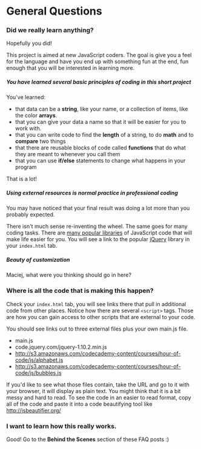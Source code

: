 General Questions
===

### Did we really learn anything?

Hopefully you did!  

This project is aimed at new JavaScript coders. The goal is give you a feel for the language and have you end up with something fun at the end, fun enough that you will be interested in learning more. 

##### You have learned several basic principles of coding in this short project

You've learned:

- that data can be a **string**, like your name, or a collection of items, like the color **arrays**. 
- that you can give your data a name so that it will be easier for you to work with.
- that you can write code to find the **length** of a string, to do **math** and to **compare** two things
- that there are reusable blocks of code called **functions** that do what they are meant to whenever you call them
- that you can use **if/else** statements to change what happens in your program

That is a lot!
 
##### Using external resources is normal practice in professional coding 

You may have noticed that your final result was doing a lot more than you probably expected. 

There isn't much sense re-inventing the wheel. The same goes for many coding tasks. There are [many popular libraries](http://en.wikipedia.org/wiki/List_of_JavaScript_libraries) of JavaScript code that will make life easier for you. You will see a link to the popular [jQuery](http://en.wikipedia.org/wiki/JQuery) library in your `index.html` tab.

##### Beauty of customization

Maciej, what were you thinking should go in here?

### Where is all the code that is making this happen?

Check your `index.html` tab, you will see links there that pull in additional code from other places. Notice how there are several `<script>` tags. Those are how you can gain access to other scripts that are external to your code.

You should see links out to three external files plus your own main.js file.

- main.js
- code.jquery.com/jquery-1.10.2.min.js
- http://s3.amazonaws.com/codecademy-content/courses/hour-of-code/js/alphabet.js
- http://s3.amazonaws.com/codecademy-content/courses/hour-of-code/js/bubbles.js

If you'd like to see what those files contain, take the URL and go to it with your browser, it will display as plain text. You might think that it is a bit messy and hard to read. To see the code in an easier to read format, copy all of the code and paste it into a code beautifying tool like http://jsbeautifier.org/

### I want to learn how this really works.

Good!  Go to the **Behind the Scenes** section of these FAQ posts :)
